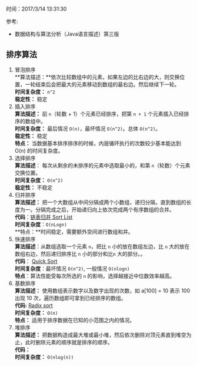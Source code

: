 ##  
   
时间：2017/3/14 13:31:30
    
参考:   
  
* 数据结构与算法分析（Java语言描述）第三版 

## 排序算法  

1. 冒泡排序   
	**算法描述：**依次比较数组中的元素，如果左边的比右边的大，则交换位置，一轮结束后会把最大的元素移动到数组的最右边。然后继续下一轮。  
	**时间复杂度：** `n^2`  
	**稳定性：** 稳定  
2. 插入排序   
	**算法描述：** 前 `n`（轮数 + 1）个元素已经排序，把第 `n + 1` 个元素插入已经排序的数组中。  
	**时间复杂度：**  最后情况 `O(n)`，最坏情况 `O(n^2)`。总体 `O(n^2)`。   
	**稳定性：**  稳定  
	**特点：** 当数据基本排序排序的时候，内层循环执行的次数较少基本能达到 O(n) 的时间复杂度。    
3. 选择排序      
	**算法描述**： 每次从剩余的未排序的元素中选取最小的，和第 `n`（轮数）个元素交换位置。      
	**时间复杂度：**  `O(n^2)`    
	**稳定性：** 不稳定    
3. 归并排序  
	**算法描述：** 把一个大数组从中间分隔成两个小数组，递归分隔，直到数组的长度为一。分隔完成之后，开始递归向上依次完成两个有序数组的合并。  
	**代码**：[链表归并 Sort List](https://github.com/LanSeTianYe/DemoContainer/blob/master/algorithm/src/main/java/com/xiaotian/demo/algorithm/leetcode/A_148_SortList.java)  
	**时间复杂度**：`O(nLogn)`  
	**特点：**时间稳定，需要额外空间进行数组和并。
4. 快速排序    
	**算法描述**：从数组选取一个元素 `n`，把比 `n` 小的放在数组左边，比 `n` 大的放在数组右边，然后递归排序比 `n` 小的部分和比`n` 大的部分。。  
	**代码**： [Quick Sort](https://github.com/LanSeTianYe/DemoContainer/blob/master/algorithm/src/main/java/com/xiaotian/demo/algorithm/other/QuickSort.java)  
	**时间复杂度**：最坏情况 `O(n^2)`, 一般情况  `O(nlogn)`  
	**特点**：算法性能受每次所选的 `n` 的影响，选择越接近中位数效率越高。
6. 基数排序  
	**算法描述：** 使用数组表示数字以及数字出现的次数，如 a[100] = 10 表示 100 出现 10 次，遍历数组即可拿到已经排序的数组。  
	**代码:** [Radix sort](https://github.com/LanSeTianYe/DemoContainer/blob/master/algorithm/src/main/java/com/xiaotian/demo/algorithm/other/RadixSort.java)  
	**时间复杂度：** `O(n)`  
	**特点：** 适用于排序数据在已知的小范围之内的情况。  
5. 堆排序  
	**算法描述：**  把数据构造成最大堆或最小堆，然后依次删除对顶元素直到堆空为止，此时删除元素的顺序就是排序的顺序。   
	**代码：**  
	**时间复杂度：** `O(nlog(n))`  
